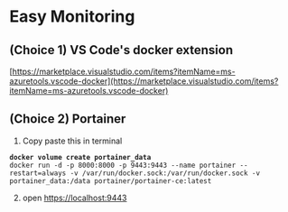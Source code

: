 # Easy Monitoring

## (Choice 1) VS Code's docker extension

[https://marketplace.visualstudio.com/items?itemName=ms-azuretools.vscode-docker](https://marketplace.visualstudio.com/items?itemName=ms-azuretools.vscode-docker)

## (Choice 2) Portainer

1. Copy paste this in terminal

<pre class="language-bash" data-overflow="wrap"><code class="lang-bash"><strong>docker volume create portainer_data
</strong>docker run -d -p 8000:8000 -p 9443:9443 --name portainer --restart=always -v /var/run/docker.sock:/var/run/docker.sock -v portainer_data:/data portainer/portainer-ce:latest
</code></pre>

2. open [https://localhost:9443](https://localhost:9443)

